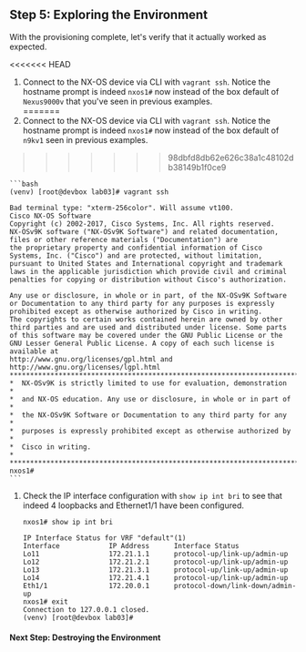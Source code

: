 ## Step 5: Exploring the Environment

With the provisioning complete, let's verify that it actually worked as expected.

<<<<<<< HEAD
1. Connect to the NX-OS device via CLI with `vagrant ssh`.  Notice the hostname prompt is indeed `nxos1#` now instead of the box default of `Nexus9000v` that you've seen in previous examples.  
=======
1. Connect to the NX-OS device via CLI with `vagrant ssh`. Notice the hostname prompt is indeed `nxos1#` now instead of the box default of `n9kv1` seen in previous examples.
>>>>>>> 98dbfd8db62e626c38a1c48102db38149b1f0ce9

    ```bash
    (venv) [root@devbox lab03]# vagrant ssh

    Bad terminal type: "xterm-256color". Will assume vt100.
    Cisco NX-OS Software
    Copyright (c) 2002-2017, Cisco Systems, Inc. All rights reserved.
    NX-OSv9K software ("NX-OSv9K Software") and related documentation,
    files or other reference materials ("Documentation") are
    the proprietary property and confidential information of Cisco
    Systems, Inc. ("Cisco") and are protected, without limitation,
    pursuant to United States and International copyright and trademark
    laws in the applicable jurisdiction which provide civil and criminal
    penalties for copying or distribution without Cisco's authorization.

    Any use or disclosure, in whole or in part, of the NX-OSv9K Software
    or Documentation to any third party for any purposes is expressly
    prohibited except as otherwise authorized by Cisco in writing.
    The copyrights to certain works contained herein are owned by other
    third parties and are used and distributed under license. Some parts
    of this software may be covered under the GNU Public License or the
    GNU Lesser General Public License. A copy of each such license is
    available at
    http://www.gnu.org/licenses/gpl.html and
    http://www.gnu.org/licenses/lgpl.html
    ***************************************************************************
    *  NX-OSv9K is strictly limited to use for evaluation, demonstration      *
    *  and NX-OS education. Any use or disclosure, in whole or in part of     *
    *  the NX-OSv9K Software or Documentation to any third party for any      *
    *  purposes is expressly prohibited except as otherwise authorized by     *
    *  Cisco in writing.                                                    *
    ***************************************************************************
    nxos1#
    ```

1. Check the IP interface configuration with `show ip int bri` to see that indeed 4 loopbacks and Ethernet1/1 have been configured.

    ```
    nxos1# show ip int bri

    IP Interface Status for VRF "default"(1)
    Interface            IP Address      Interface Status
    Lo11                 172.21.1.1      protocol-up/link-up/admin-up
    Lo12                 172.21.2.1      protocol-up/link-up/admin-up
    Lo13                 172.21.3.1      protocol-up/link-up/admin-up
    Lo14                 172.21.4.1      protocol-up/link-up/admin-up
    Eth1/1               172.20.0.1      protocol-down/link-down/admin-up
    nxos1# exit
    Connection to 127.0.0.1 closed.
    (venv) [root@devbox lab03]#    
    ```

#### Next Step: Destroying the Environment
